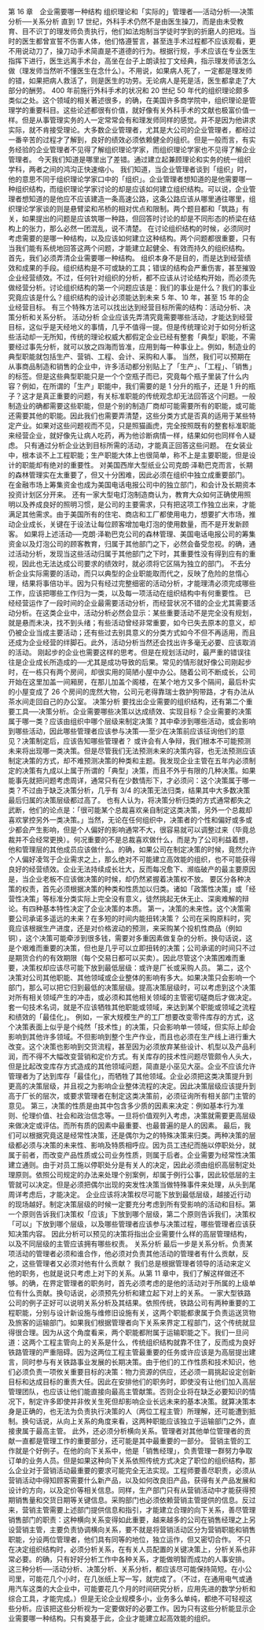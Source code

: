第 16 章　企业需要哪一种结构 
 组织理论和「实际的」管理者──活动分析──决策分析──关系分析 
 直到 17 世纪，外科手术仍然不是由医生操刀，而是由未受教育、目不识丁的理发师负责执行，他们如法炮制当学徒时学到的折磨人的把戏。当时的医生都曾宣誓不伤害人体，他们恪遵誓言，甚至连手术过程都不应该观看，更不用说动刀了，操刀动手术简直是不道德的行为。根据行规，手术应该在专业医生指挥下进行，医生远离手术台，高坐在台子上朗读拉丁文经典，指示理发师该怎么做（理发师当然听不懂医生在念什么）。不用说，如果病人死了，一定都是理发师的错，如果把病人救活了，则是医生的功劳。无论病人是死是活，医生都拿走了大部分的酬劳。
 400 年前施行外科手术的状况和 20 世纪 50 年代的组织理论颇多类似之处。这个领域的相关著述很多，的确，在美国许多商学院中，组织理论是管理学的重要科目。这些论述都很有价值，就好像有关外科手术的文献也极富价值一样。但是从事管理实务的人一定常常会有和理发师同样的感觉。并不是因为他讲求实际，就不肯接受理论。大多数企业管理者，尤其是大公司的企业管理者，都经过一番辛苦的过程才了解到，良好的绩效必须依赖健全的组织。但是一般而言，有实务经验的企业管理者不见得了解组织理论学家，而组织理论学家也不见得了解企业管理者。
 今天我们知道是哪里出了差错。通过建立起兼顾理论和实务的统一组织学科，两者之间的鸿沟正快速缩小。
 我们知道，当企业管理者谈到「组织」时，他的意思不同于组织理论学家口中的「组织」。企业管理者想知道的是他需要哪一种组织结构，而组织理论学家讨论的却是应该如何建立组织结构。可以说，企业管理者想知道的是他应不应该建造一条高速公路，这条公路应该从哪里通往哪里，组织理论学家谈的则是悬臂梁和吊桥的相对优点和限制。两个题目都和「筑路」有关，如果提出的问题是应该筑哪一种路，但回答时讨论的却是不同形态的桥梁在结构上的张力，那么必然一团混乱，说不清楚。
 在讨论组织结构的时候，必须同时考虑需要的是哪一种结构，以及应该如何建立这种结构。两个问题都很重要，只有当我们能有系统地回答这两个问题，才能建立起健全、有效而持久的组织结构。
 首先，我们必须弄清企业需要哪一种结构。
 组织本身不是目的，而是达到经营绩效和成果的手段。组织结构是不可或缺的工具；错误的结构会严重伤害，甚至摧毁企业经营绩效。不过，任何针对组织的分析，都不应该从讨论结构开始，而必须先做经营分析。讨论组织结构的第一个问题应该是：我们的事业是什么？我们的事业究竟应该是什么？组织结构的设计必须能达到未来 5 年、10 年，甚至 15 年的企业经营目标。
 有三个特殊方法可以找出达到经营目标所需的结构：活动分析、决策分析和关系分析。
 活动分析 
 企业应该先弄清究竟需要哪些活动，才能达到经营目标，这似乎是天经地义的事情，几乎不值得一提。但是传统理论对于如何分析这些活动却一无所知，传统的理论权威大都假定企业已经有整套「典型」职能，不需要经过事先分析，就可以放之四海而皆准，应用到每一种事业上。例如，制造业的典型职能就包括生产、营销、工程、会计、采购和人事。
 当然，我们可以预期在从事商品制造和销售的企业中，许多活动都分别贴上了「生产」、「工程」、「销售」的标签。但是这些典型职能只是一个个空瓶子而已，究竟每个瓶子里装了什么内容？例如，在所谓的「生产」职能中，我们需要的是 1 分升的瓶子，还是 1 升的瓶子？这才是真正重要的问题，有关标准职能的传统观念却无法回答这个问题。一般制造业的确都需要这些职能，但是个别的制造厂商却可能需要所有的职能，或可能还需要其他的职能。因此我们也需要弄清楚，这些分类方式是否真的适用于某些特定产业。如果对这些问题视而不见，只是照猫画虎，完全按照既有的整套标准职能来经营企业，就好像先让病人吃药，再为他诊断病情一样，结果如何也同样令人疑虑。
 只有通过分析企业达到目标所需的活动，才能真正回答这些问题。
 在女装业中，根本谈不上工程职能；生产职能大体上也很简单，称不上是主要职能，但是设计的职能却有绝对的重要性。
 对美国西岸大型纸业公司克朗·泽勒巴克而言，长期的森林管理实在太重要了，但又十分困难，因此必须在组织中独立成重要部门。
 在金融市场上筹集资金也成为美国电话电报公司中的独立部门，和会计及长期资本投资计划区分开来。
 还有一家大型电灯泡制造商认为，教育大众如何正确使用照明以及养成良好的照明习惯，是公司的主要需求，只有把这项工作独立出来，才能满足其他需求。由于美国所有的住宅、商店和工厂都使用电力，想要扩大市场，推动企业成长，关键在于设法让每位顾客增加电灯泡的使用数量，而不是开发新顾客。
 如果将上述活动──克朗·泽勒巴克公司的森林管理、美国电话电报公司的筹集资金以及灯泡公司的顾客教育，归属于其他部门之下，必然会备受忽视。的确，通过活动分析，发现当这些活动归属于其他部门之下时，其重要性没有得到应有的重视，因此也无法达成公司要求的绩效时，就必须将它区隔为独立的部门。
 不去分析企业实际需要的活动，而只以典型的企业职能取而代之，反映了危险的怠惰心理，结果将事倍功半。因为只有经过完整细密的活动分析，才能理清必须完成哪些工作，应该把哪些工作归为一类，以及每一项活动在组织结构中有何重要性。
 已经经营运作了一段时间的企业最需要活动分析，而经营状况不错的企业尤其需要活动分析。在这类企业中，活动分析必然会显示：某些重要活动不是完全没有规划，就是悬而未决，找不到头绪；有些活动曾经非常重要，如今已失去原本的意义，却仍被企业当成主要活动；还有些过去别具意义的分类方式如今不但不再适用，而且还成为企业经营的绊脚石。此外，活动分析当然还会找出许多毫无必要、应该取消的活动。
 刚起步的企业也需要这样的思考。但是在规划活动时，最严重的错误往往是企业成长所造成的──尤其是成功导致的后果。常见的情形就好像公司刚起步时，在一栋只有两个房间，却很实用的简陋小屋中办公。随着公司不断成长，公司开始在这里加盖一间厢房，在那儿加盖个阁楼，在某个地方又多个隔间，最后朴实的小屋变成了 26 个房间的庞然大物，公司元老得靠瑞士救护狗带路，才有办法从茶水间走回自己的办公室。
 决策分析 
 要找出企业需要的组织结构，还有第二个重要工具──决策分析。企业需要哪些决策以达成绩效、实现目标？企业需要的决策属于哪一类？应该由组织中哪个层级来制定决策？其中牵涉到哪些活动，或会影响到哪些活动，因此哪些管理者应该参与决策──至少在决策前应该征询他们的意见？决策制定后，应该告知哪些管理者？ 
 或许会有人争辩，我们根本不可能预测未来将出现哪一类决策。但是尽管我们无法预测未来的决策内容，也无法预测应该制定决策的方式，却不难预测决策的种类和主题。我发现企业主管在五年内必须制定的决策有九成以上属于所谓的「典型」决策，而且不外乎有限的几种决策。如果能事先就把问题考虑周详，通常只有在少数情形下，才必须问：这个决策属于哪一类？不过由于缺乏决策分析，几乎有 3/4 的决策无法归类，结果其中大多数决策最后归属的决策层级都过高了。
 也有人认为，将决策分析归类的方式通常都失之武断，他们的论点是：「很可能某个总裁喜欢亲自制定这类决策，另外一个总裁却喜欢掌控另外一类决策。」当然，无论在任何组织中，决策者的个性和偏好或多或少都会产生影响，但是个人偏好的影响通常不大，很容易就可以调整过来（毕竟总裁并不会经常更换）。何况重要的不是总裁喜欢做什么，而是为了公司利益着想，他和管理层的其他成员应该做什么。的确，如果公司在制定决策的时候，竟然允许个人偏好凌驾于企业需求之上，那么绝对不可能建立高效能的组织，也不可能获得良好的经营绩效。企业无法持续成长壮大，反而每况愈下、濒临破产的最主要原因是，当企业老板不应该做决策的时候，却仍然紧握着决策权不放。
 要区分各种决策的权责，首先必须根据决策的种类和性质加以归类。诸如「政策性决策」或「经营性决策」等标准分类实际上完全没有意义，徒然挑起无休无止、深奥难解的辩论。有四种基本特性决定了企业决策的本质。
 第一，决策的未来性。这个决策需要公司承诺多遥远的未来？在多短的时间内能扭转决策？ 
 公司在采购原料时，究竟应该根据生产进度，还是对价格波动的预测，来采购某个投机性商品（例如铜），这个决策可能牵涉到很多钱，需要对多重因素做复杂的分析。换句话说，这是个艰难而重要的决策，但也是几乎可以立即扭转的决策；公司承诺的时间只不过是期货合约的有效期限（每个交易日都可以买卖）。因此尽管这个决策困难而重要，决策权却应该尽可能下放到最低层级：或许是厂长或采购人员。
 第二，这个决策对公司其他职能、其他领域或企业整体的影响有多大。如果决策只会影响一个部门，那么可以把它归到最低的决策层级。提高决策层级时，可以考虑到这个决策对所有相关领域产生的冲击，或必须和其他相关领域的主管密切磋商后才做决定。套一句技术名词，就是不应该牺牲其他职能或领域，来达到某个职能或领域之流程和绩效的「最佳化」。
 例如，一家大规模生产的工厂想要改变零件库存的方式，这个决策表面上似乎是个纯然「技术性」的决策，只会影响单一领域，但实际上却会影响到其他许多领域。不但影响到整个生产作业，而且也必须在生产线上进行重大改变。这个决策也影响到交货流程，甚至因为必须放弃某些设计、机型以及产品利润，而不得不大幅改变营销和定价方式。有关库存的技术性问题尽管颇令人头大，但是比起改变库存方式造成的其他领域问题，简直是小巫见大巫。企业不应该允许管理者为了达到库存「最佳化」，而牺牲了其他领域。企业必须把这类决策提升到更高的决策层级，并且视之为影响企业整体流程的决定。因此决策层级应该提升到高于厂长的层次，或要求管理者在制定这类决策前，必须征询所有相关部门主管的意见。
 第三，决策的性质是由其中包含多少质的因素来决定：例如基本行为准则、伦理价值、社会和政治信念等。一旦将价值观列入考虑，决策就需要更高层级来做决定或评估。而所有质的因素中最重要、也最普遍的是人的因素。
 最后，我们可以根据究竟这是经常性决策，还是偶尔为之的特殊决策来归类。两种决策的层级都必须与决策的未来性、影响及特质相呼应。因为员工违纪而施以停职处分，就属于前者，而改变产品性质或公司业务性质，则属于后者。企业需要为经常性决策建立通则。由于对员工施以停职处分是有关人的决定，因此必须由组织高层制定处理原则。依照公司规定的办法来处理个别案例，却属于例行公事，因此较低层的主管就可以决定。但是必须把偶尔出现的突发性决策当做特殊事件来处理，从头到尾周详考虑后，才能决定。
 企业应该将决策权尽可能下放到最低层级，越接近行动的现场越好。制定决策层级的时候一定要充分考虑到所有受影响的活动和目标。第一个原则告诉我们决策权「应该」下放到哪个层级，第二个原则告诉我们，决策权「可以」下放到哪个层级，以及哪些管理者应该参与决策过程，哪些管理者应该获知决策内容。
 因此分析可以预见的决策将指出企业需要什么样的高层管理结构，以及不同层级的主管应该拥有哪些权责。
 关系分析 
 最后一步是关系分析。负责某项活动的管理者必须和谁合作，他必须对负责其他活动的管理者有什么贡献，反之，这些管理者又必须对他有什么贡献？ 
 我们总是根据管理者领导的活动来定义他的职务，也就是说只考虑上对下的关系。从第 11 章中，我们了解这样做还不够。的确，在界定管理者的职务时，首先必须考虑的是他的活动对于所属的上级单位有什么贡献。换句话说，必须预先分析和建立起下对上的关系。
 一家大型铁路公司的例子正好可以说明关系分析及其结果。依照传统，铁路公司有两种重要的工程职能，分别与设计新设施与维修旧设施有关，这两个职能都隶属于负责运送货物及旅客的运输部门。如果我们根据管理者向下关系来界定工程部门，这个传统就显得很合理。因为从这个角度看来，两个职能都附属于运输职能之下。我们一旦问道：这两个工程主管向上的关系是什么，传统组织结构就靠不住了，反而成为良好铁路管理的严重阻碍。因为这两位工程主管最重要的任务或许应该是为高层提出建言，同时参与有关铁路事业发展的长期决策。由于他们的工作性质和技术知识，他们必须负责一项攸关重要目标的决策：物力资源的供应，还必须一肩挑起设定创新目标和达成目标的重责大任。因此在安排他们的职务时，即使没有让他们加入高层管理团队，也应该让他们能直接向最高主管献策。否则企业将在缺乏必要知识的情况下，制定许多即使并非攸关生死但却影响企业长远未来的基本决策。就算决策本身是正确的，也无法为负责执行决策的人（两位工程主管）所理解，还可能遭到抵制。换句话说，从向上关系的角度来看，这两种职能应该独立于运输部门之外，直接隶属于最高主管。
 此外，还必须分析横向关系。管理者对其他单位管理者的贡献一直都是管理工作的重要部分，还可能是其中最重要的一部分。
 营销主管的工作就是个好例子。在他的向下关系中，他是「销售经理」，负责管理一群努力争取订单的业务人员。但是如果这种向下关系依照传统方式决定了职位的组织结构，那么企业对于营销活动最重要的要求可能完全无法实现。工程师要善尽职责，必须从营销活动中得知顾客需要什么新产品，以及如何改良旧产品，获得有关产品发展和设计的方向，以及定价等相关信息。同样，生产部门只有从营销活动中才能获得预期销售量和交货日期等关键信息。采购部门也必须依赖营销主管提供的信息。反过来，营销主管需要上述部门提供信息和指引，才能建立合理的向下关系，善尽管理销售部门的职责：这种横向关系变得如此重要，越来越多的公司在销售经理之上另设营销主管，主要负责协调横向关系，要不就是将营销活动区分为营销职能和销售职能，分设两位管理者，他们具有同等的地位，独立运作，但又密切合作。
 不只在决定组织结构时，必须分析关系，在有关人员配置的关键决策上，分析关系也非常必要。的确，只有好好分析工作中各种关系，才能做明智而成功的人事安排。
 这三种分析──活动分析、决策分析、关系分析，都应该尽可能保持简短。在小公司里，可能花几个小时，在几张纸上写一写，就完成了。（不过，在通用电气或通用汽车这类的大企业中，可能要花几个月的时间研究分析，应用先进的数学分析和综合工具，才能完成。）但是无论企业规模多小，业务多么单纯，都绝不可轻视这些分析。应该把这些分析视为一定要做好的必要工作。因为只有这些分析能显示企业需要哪一种结构。只有奠基于此，企业才能建立起高效能的组织。